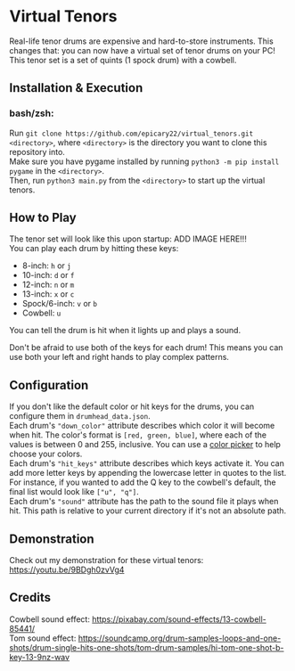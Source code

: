 # Virtual Tenors

Real-life tenor drums are expensive and hard-to-store instruments. This changes that: you can now have a virtual set
of tenor drums on your PC! This tenor set is a set of quints (1 spock drum) with a cowbell.

## Installation & Execution
### bash/zsh: 
Run `git clone https://github.com/epicary22/virtual_tenors.git <directory>`, where `<directory>` is the directory you 
want to clone this repository into.  
Make sure you have pygame installed by running `python3 -m pip install pygame` in the `<directory>`.  
Then, run `python3 main.py` from the `<directory>` to start up the virtual tenors.

## How to Play
The tenor set will look like this upon startup:
ADD IMAGE HERE!!!  
You can play each drum by hitting these keys:
* 8-inch: `h` or `j`
* 10-inch: `d` or `f`
* 12-inch: `n` or `m`
* 13-inch: `x` or `c`
* Spock/6-inch: `v` or `b`
* Cowbell: `u`

You can tell the drum is hit when it lights up and plays a sound.

Don't be afraid to use both of the keys for each drum! This means you can use both your left and right hands to play
complex patterns.

## Configuration
If you don't like the default color or hit keys for the drums, you can configure them in `drumhead_data.json`.  
Each drum's `"down_color"` attribute describes which color it will become when hit.
The color's format is `[red, green, blue]`, where each of the values is between 0 and 255, inclusive.
You can use a <a href="https://g.co/kgs/xyHMC3A">color picker</a> to help choose your colors.  
Each drum's `"hit_keys"` attribute describes which keys activate it. You can add more letter keys by appending
the lowercase letter in quotes to the list. For instance, if you wanted to add the Q key to the cowbell's default,
the final list would look like `["u", "q"]`.  
Each drum's `"sound"` attribute has the path to the sound file it plays when hit. This path is relative to your current
directory if it's not an absolute path.

## Demonstration
Check out my demonstration for these virtual tenors: https://youtu.be/9BDgh0zvVg4

## Credits
Cowbell sound effect: https://pixabay.com/sound-effects/13-cowbell-85441/  
Tom sound effect: https://soundcamp.org/drum-samples-loops-and-one-shots/drum-single-hits-one-shots/tom-drum-samples/hi-tom-one-shot-b-key-13-9nz-wav
